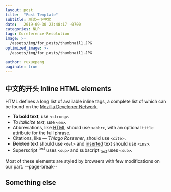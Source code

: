 ```yaml
---
layout: post
title:  "Post Template"
subtitle: 测试一下中文
date:   2019-09-30 23:48:17 -0700
categories: NLP
tags: Coreference-Resolution
image: >-
  /assets/img/for_posts/thumbnail1.JPG
optimized_image: >-
  /assets/img/for_posts/thumbnail1.JPG

author: ruxuepeng
paginate: true
---
```


## 中文的开头 Inline HTML elements

HTML defines a long list of available inline tags, a complete list of which can be found on the [Mozilla Developer Network](https://developer.mozilla.org/en-US/docs/Web/HTML/Element).

* **To bold text**, use `<strong>`.
* _To italicize text_, use `<em>`.
* Abbreviations, like <abbr title="HyperText Markup Langage">HTML</abbr> should use `<abbr>`, with an optional `title` attribute for the full phrase.
* Citations, like <cite>&mdash; Thiago Rossener</cite>, should use `<cite>`.
* <del>Deleted</del> text should use `<del>` and <ins>inserted</ins> text should use `<ins>`.
* Superscript <sup>text</sup> uses `<sup>` and subscript <sub>text</sub> uses `<sub>`.

Most of these elements are styled by browsers with few modifications on our part.
--page-break--

## Something else
